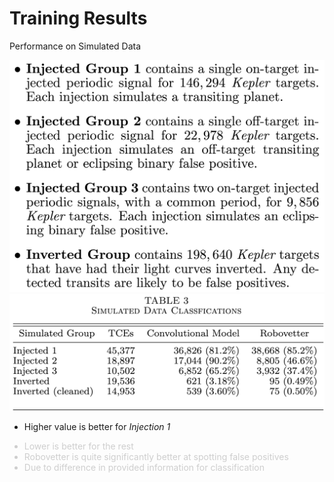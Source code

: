 # Training Results

Performance on Simulated Data

<div class="grid grid-cols-2 items-start mt-10">
<img src="/images/sim_data.png" class="max-w-90 p-2 shadow-xl col-span-1"/>
<div class="col-span-1">
<img src="/images/sim_table.png" class="max-w-100 col-span-1"/>

<div class="">

<div class="">

* Higher value is better for *Injection 1*
</div>
<div class="not-active">

* Lower is better for the rest
* Robovetter is quite significantly better at spotting false positives
* Due to difference in provided information for classification
</div>
</div>
</div>
</div>
<div class="bg-yellow-300/55 absolute min-w-47 min-h-4 top-54 left-174"></div>

<style>
.not-active {
  opacity: 20%;
}
</style>
